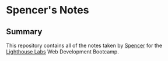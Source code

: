 # Spencer's Notes

## Summary

This repository contains all of the notes taken by [Spencer](https://github.com/spence914) for the [Lighthouse Labs](https://www.lighthouselabs.ca/) Web Development Bootcamp.